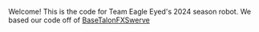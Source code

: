 Welcome! This is the code for Team Eagle Eyed's 2024 season robot. We based our code off of [BaseTalonFXSwerve](https://github.com/dirtbikerxz/BaseTalonFXSwerve)